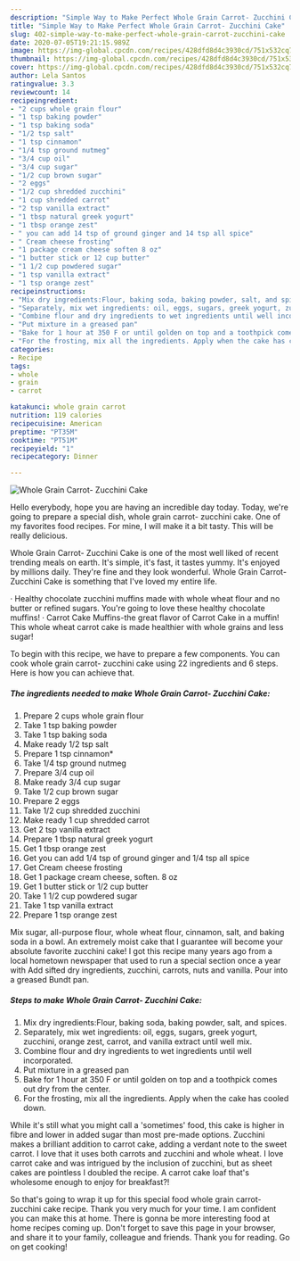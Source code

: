 ```yaml
---
description: "Simple Way to Make Perfect Whole Grain Carrot- Zucchini Cake"
title: "Simple Way to Make Perfect Whole Grain Carrot- Zucchini Cake"
slug: 402-simple-way-to-make-perfect-whole-grain-carrot-zucchini-cake
date: 2020-07-05T19:21:15.989Z
image: https://img-global.cpcdn.com/recipes/428dfd8d4c3930cd/751x532cq70/whole-grain-carrot-zucchini-cake-recipe-main-photo.jpg
thumbnail: https://img-global.cpcdn.com/recipes/428dfd8d4c3930cd/751x532cq70/whole-grain-carrot-zucchini-cake-recipe-main-photo.jpg
cover: https://img-global.cpcdn.com/recipes/428dfd8d4c3930cd/751x532cq70/whole-grain-carrot-zucchini-cake-recipe-main-photo.jpg
author: Lela Santos
ratingvalue: 3.3
reviewcount: 14
recipeingredient:
- "2 cups whole grain flour"
- "1 tsp baking powder"
- "1 tsp baking soda"
- "1/2 tsp salt"
- "1 tsp cinnamon"
- "1/4 tsp ground nutmeg"
- "3/4 cup oil"
- "3/4 cup sugar"
- "1/2 cup brown sugar"
- "2 eggs"
- "1/2 cup shredded zucchini"
- "1 cup shredded carrot"
- "2 tsp vanilla extract"
- "1 tbsp natural greek yogurt"
- "1 tbsp orange zest"
- " you can add 14 tsp of ground ginger and 14 tsp all spice"
- " Cream cheese frosting"
- "1 package cream cheese soften 8 oz"
- "1 butter stick or 12 cup butter"
- "1 1/2 cup powdered sugar"
- "1 tsp vanilla extract"
- "1 tsp orange zest"
recipeinstructions:
- "Mix dry ingredients:Flour, baking soda, baking powder, salt, and spices."
- "Separately, mix wet ingredients: oil, eggs, sugars, greek yogurt, zucchini, orange zest, carrot, and vanilla extract until well mix."
- "Combine flour and dry ingredients to wet ingredients until well incorporated."
- "Put mixture in a greased pan"
- "Bake for 1 hour at 350 F or until golden on top and a toothpick comes out dry from the center."
- "For the frosting, mix all the ingredients. Apply when the cake has cooled down."
categories:
- Recipe
tags:
- whole
- grain
- carrot

katakunci: whole grain carrot 
nutrition: 119 calories
recipecuisine: American
preptime: "PT35M"
cooktime: "PT51M"
recipeyield: "1"
recipecategory: Dinner

---
```



![Whole Grain Carrot- Zucchini Cake](https://img-global.cpcdn.com/recipes/428dfd8d4c3930cd/751x532cq70/whole-grain-carrot-zucchini-cake-recipe-main-photo.jpg)

Hello everybody, hope you are having an incredible day today. Today, we're going to prepare a special dish, whole grain carrot- zucchini cake. One of my favorites food recipes. For mine, I will make it a bit tasty. This will be really delicious.

Whole Grain Carrot- Zucchini Cake is one of the most well liked of recent trending meals on earth. It's simple, it's fast, it tastes yummy. It's enjoyed by millions daily. They're fine and they look wonderful. Whole Grain Carrot- Zucchini Cake is something that I've loved my entire life.

· Healthy chocolate zucchini muffins made with whole wheat flour and no butter or refined sugars. You&#39;re going to love these healthy chocolate muffins! · Carrot Cake Muffins-the great flavor of Carrot Cake in a muffin! This whole wheat carrot cake is made healthier with whole grains and less sugar!


To begin with this recipe, we have to prepare a few components. You can cook whole grain carrot- zucchini cake using 22 ingredients and 6 steps. Here is how you can achieve that.

<!--inarticleads1-->

##### The ingredients needed to make Whole Grain Carrot- Zucchini Cake:

1. Prepare 2 cups whole grain flour
1. Take 1 tsp baking powder
1. Take 1 tsp baking soda
1. Make ready 1/2 tsp salt
1. Prepare 1 tsp cinnamon*
1. Take 1/4 tsp ground nutmeg
1. Prepare 3/4 cup oil
1. Make ready 3/4 cup sugar
1. Take 1/2 cup brown sugar
1. Prepare 2 eggs
1. Take 1/2 cup shredded zucchini
1. Make ready 1 cup shredded carrot
1. Get 2 tsp vanilla extract
1. Prepare 1 tbsp natural greek yogurt
1. Get 1 tbsp orange zest
1. Get  you can add 1/4 tsp of ground ginger and 1/4 tsp all spice
1. Get  Cream cheese frosting
1. Get 1 package cream cheese, soften. 8 oz
1. Get 1 butter stick or 1/2 cup butter
1. Take 1 1/2 cup powdered sugar
1. Take 1 tsp vanilla extract
1. Prepare 1 tsp orange zest


Mix sugar, all-purpose flour, whole wheat flour, cinnamon, salt, and baking soda in a bowl. An extremely moist cake that I guarantee will become your absolute favorite zucchini cake! I got this recipe many years ago from a local hometown newspaper that used to run a special section once a year with Add sifted dry ingredients, zucchini, carrots, nuts and vanilla. Pour into a greased Bundt pan. 

<!--inarticleads2-->

##### Steps to make Whole Grain Carrot- Zucchini Cake:

1. Mix dry ingredients:Flour, baking soda, baking powder, salt, and spices.
1. Separately, mix wet ingredients: oil, eggs, sugars, greek yogurt, zucchini, orange zest, carrot, and vanilla extract until well mix.
1. Combine flour and dry ingredients to wet ingredients until well incorporated.
1. Put mixture in a greased pan
1. Bake for 1 hour at 350 F or until golden on top and a toothpick comes out dry from the center.
1. For the frosting, mix all the ingredients. Apply when the cake has cooled down.


While it&#39;s still what you might call a &#39;sometimes&#39; food, this cake is higher in fibre and lower in added sugar than most pre-made options. Zucchini makes a brilliant addition to carrot cake, adding a verdant note to the sweet carrot. I love that it uses both carrots and zucchini and whole wheat. I love carrot cake and was intrigued by the inclusion of zucchini, but as sheet cakes are pointless I doubled the recipe. A carrot cake loaf that&#39;s wholesome enough to enjoy for breakfast?! 

So that's going to wrap it up for this special food whole grain carrot- zucchini cake recipe. Thank you very much for your time. I am confident you can make this at home. There is gonna be more interesting food at home recipes coming up. Don't forget to save this page in your browser, and share it to your family, colleague and friends. Thank you for reading. Go on get cooking!
